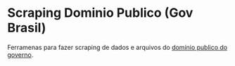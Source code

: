 # Scraping Dominio Publico (Gov Brasil)

Ferramenas para fazer scraping de dados e arquivos do [domínio publico do governo](http://www.dominiopublico.gov.br/).
